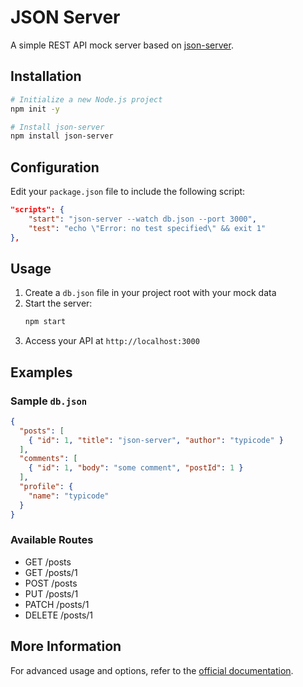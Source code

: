 # JSON Server

A simple REST API mock server based on [json-server](https://github.com/typicode/json-server).

## Installation

```bash
# Initialize a new Node.js project
npm init -y

# Install json-server
npm install json-server
```

## Configuration

Edit your `package.json` file to include the following script:

```json
"scripts": {
    "start": "json-server --watch db.json --port 3000",
    "test": "echo \"Error: no test specified\" && exit 1"
},
```

## Usage

1. Create a `db.json` file in your project root with your mock data
2. Start the server:
   ```bash
   npm start
   ```
3. Access your API at `http://localhost:3000`

## Examples

### Sample `db.json`
```json
{
  "posts": [
    { "id": 1, "title": "json-server", "author": "typicode" }
  ],
  "comments": [
    { "id": 1, "body": "some comment", "postId": 1 }
  ],
  "profile": { 
    "name": "typicode" 
  }
}
```

### Available Routes
- GET /posts
- GET /posts/1
- POST /posts
- PUT /posts/1
- PATCH /posts/1
- DELETE /posts/1

## More Information

For advanced usage and options, refer to the [official documentation](https://github.com/typicode/json-server).